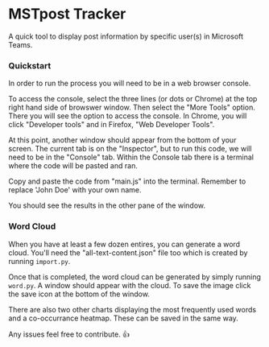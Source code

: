 # MSTpost Tracker

A quick tool to display post information by specific user(s) in Microsoft Teams.

### Quickstart
In order to run the process you will need to be in a web browser console. 

To access the console, select the three lines (or dots or Chrome) at the top right hand side of browswer window. Then select the "More Tools" option. There you will see the option to access the console. In Chrome, you will click "Developer tools" and in Firefox, "Web Developer Tools".

At this point, another window should appear from the bottom of your screen. The current tab is on the "Inspector", but to run this code, we will need to be in the "Console" tab. Within the Console tab there is a terminal where the code will be pasted and ran. 

Copy and paste the code from "main.js" into the terminal. Remember to replace 'John Doe' with your own name.

You should see the results in the other pane of the window.

### Word Cloud
When you have at least a few dozen entires, you can generate a word cloud. You'll need the "all-text-content.json" file too which is created by running `import.py`.

Once that is completed, the word cloud can be generated by simply running `word.py`. A window should appear with the cloud. To save the image click the save icon at the bottom of the window.

There are also two other charts displaying the most frequently used words and a co-occurrance heatmap. These can be saved in the same way.

Any issues feel free to contribute. 👍
